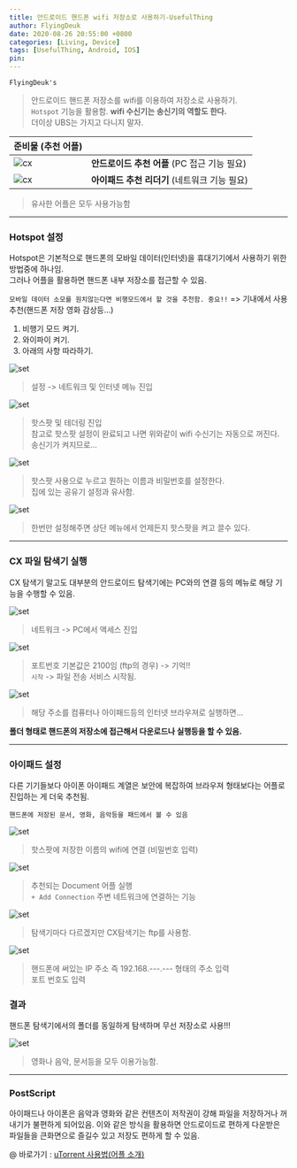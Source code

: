 ```yaml
---
title: 안드로이드 핸드폰 wifi 저장소로 사용하기-UsefulThing
author: FlyingDeuk
date: 2020-08-26 20:55:00 +0800
categories: [Living, Device]
tags: [UsefulThing, Android, IOS]
pin:
---
```


`FlyingDeuk's`
> 안드로이드 핸드폰 저장소를 wifi를 이용하여 저장소로 사용하기. <br>
`Hotspot` 기능을 활용함. __wifi 수신기는 송신기의 역할도 한다.__  <br>
더이상 UBS는 가지고 다니지 말자.

| 준비물 (추천 어플)           |                |
|:-------------------------|:-----------------|
| ![cx](/img/living/hotspot/cx.jpg)                               |__안드로이드 추천 어플__ (PC 접근 기능 필요)        |
| ![cx](/img/living/hotspot/document.jpg) |__아이패드 추천 리더기__ (네트워크 기능 필요) |

> 유사한 어플은 모두 사용가능함

-----

### Hotspot 설정
Hotspot은 기본적으로 핸드폰의 모바일 데이터(인터넷)을 휴대기기에서 사용하기 위한 방법중에 하나임. <br>
그러나 어플을 활용하면 핸드폰 내부 저장소를 접근할 수 있음.  <br>

`모바일 데이터 소모를 원치않는다면 비행모드에서 할 것을 추천함. 중요!!` => 기내에서 사용추천(핸드폰 저장 영화 감상등...)


1. 비행기 모드 켜기.
2. 와이파이 켜기.
3. 아래의 사항 따라하기.

![set](/img/living/hotspot/phone_hotspot_menu.jpg)
> 설정 -> 네트워크 및 인터넷 메뉴 진입

![set](/img/living/hotspot/phone_hotspot_menu1.jpg)
> 핫스팟 및 테더링 진입 <br>
참고로 핫스팟 설정이 완료되고 나면 위와같이 wifi 수신기는 자동으로 꺼진다. 송신기가 켜지므로...


![set](/img/living/hotspot/phone_hotspot_ps.jpg)
>핫스팟 사용으로 누르고 뭔하는 이름과 비밀번호를 설정한다. <br>
집에 있는 공유기 설정과 유사함.

![set](/img/living/hotspot/phone_hotspot.jpg)
>한번만 설정해주면 상단 메뉴에서 언제든지 핫스팟을 켜고 끌수 있다.

-----

### CX 파일 탐색기 실행
CX 탐색기 말고도 대부분의 안드로이드 탐색기에는 PC와의 연결 등의 메뉴로 해당 기능을 수행할 수 있음.

![set](/img/living/hotspot/cx1.jpg)
>네트워크 -> PC에서 액세스 진입

![set](/img/living/hotspot/cx2.jpg)
>포트번호 기본값은 2100임 (ftp의 경우) -> 기억!! <br>
`시작` -> 파일 전송 서비스 시작됨.

![set](/img/living/hotspot/cx3.jpg)
>해당 주소를 컴퓨터나 아이패드등의 인터넷 브라우져로 실행하면... <br>

__폴더 형태로 핸드폰의 저장소에 접근해서 다운로드나 실행등을 할 수 있음.__


-------


### 아이패드 설정
다른 기기들보다 아이폰 아이패드 계열은 보안에 복잡하여 브라우져 형태보다는 어플로 진입하는 게 더욱 추천됨.

`핸드폰에 저장된 문서, 영화, 음악등을 패드에서 볼 수 있음`

![set](/img/living/hotspot/ipad_wifi.jpg)
>핫스팟에 저장한 이름의 wifi에 연결 (비밀번호 입력)

![set](/img/living/hotspot/ipad_add.jpg)
> 추천되는 Document 어플 실행 <br>
`+ Add Connection` 주변 네트워크에 연결하는 기능

![set](/img/living/hotspot/ipad_ftp.jpg)
>탐색기마다 다르겠지만 CX탐색기는 ftp를 사용함.

![set](/img/living/hotspot/ipad_adress.jpg)
>핸드폰에 써있는 IP 주소 즉 192.168.---.--- 형태의 주소 입력 <br>
포트 번호도 입력

### 결과
핸드폰 탐색기에서의 폴더를 동일하게 탐색하며 무선 저장소로 사용!!!

![set](/img/living/hotspot/result.jpg)
>영화나 음악, 문서등을 모두 이용가능함.

----

### PostScript
아이패드나 아이폰은 음악과 영화와 같은 컨텐츠이 저작권이 강해 파일을 저장하거나 꺼내기가 불편하게 되어있음. 이와 같은 방식을 활용하면 안드로이드로 편하게 다운받은 파일들을 큰화면으로 즐길수 있고 저장도 편하게 할 수 있음.

@ 바로가기 : [uTorrent 사용법(어플 소개)](/posts/UsingUTorrent/)

